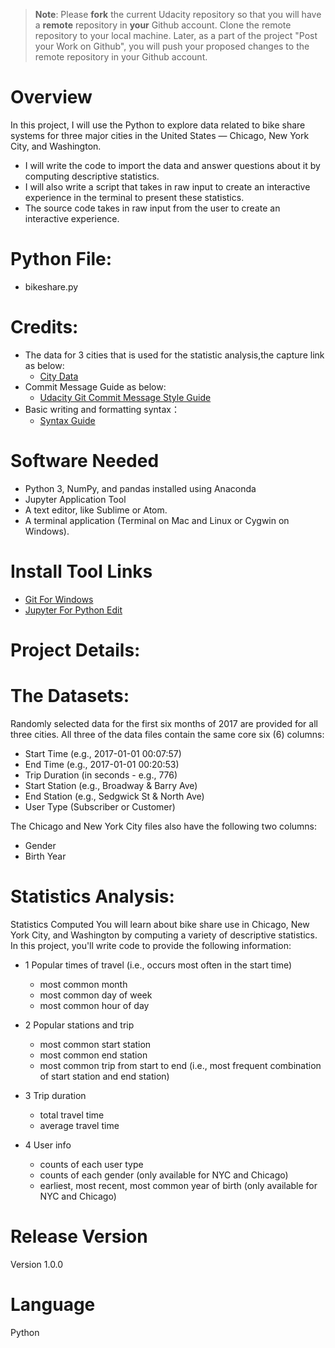 >**Note**: Please **fork** the current Udacity repository so that you will have a **remote** repository in **your** Github account. Clone the remote repository to your local machine. Later, as a part of the project "Post your Work on Github", you will push your proposed changes to the remote repository in your Github account.

# Overview
In this project, I will use the Python to explore data related to bike share systems for three major cities in the United States — Chicago, New York City, and Washington.
* I will write the code to import the data and answer questions about it by computing descriptive statistics.
* I will also write a script that takes in raw input to create an interactive experience in the terminal to present these statistics.
* The source code takes in raw input from the user to create an interactive experience.
# Python File:
* bikeshare.py
# Credits:
* The data for 3 cities that is used for the statistic analysis,the capture link as below:<br>  
	* [City Data](https://github.com/williams0223/Udacity_US-Bikeshare-Data-Exploration/blob/main/City%20Data.zip)<br>  
* Commit Message Guide as below: <br> 
	* [Udacity Git Commit Message Style Guide](https://udacity.github.io/git-styleguide/)<br> 
* Basic writing and formatting syntax：<br>
	* [Syntax Guide](https://docs.github.com/en/get-started/writing-on-github/getting-started-with-writing-and-formatting-on-github/basic-writing-and-formatting-syntax)<br> 
# Software Needed
* Python 3, NumPy, and pandas installed using Anaconda
* Jupyter Application Tool
* A text editor, like Sublime or Atom.
* A terminal application (Terminal on Mac and Linux or Cygwin on Windows).
# Install Tool Links
* [Git For Windows](https://gitforwindows.org/)
* [Jupyter For Python Edit](https://jupyter.org/try)
# Project Details:
# The Datasets:
Randomly selected data for the first six months of 2017 are provided for all three cities. All three of the data files contain the same core six (6) columns:
* Start Time (e.g., 2017-01-01 00:07:57)
* End Time (e.g., 2017-01-01 00:20:53)
* Trip Duration (in seconds - e.g., 776)
* Start Station (e.g., Broadway & Barry Ave)
* End Station (e.g., Sedgwick St & North Ave)
* User Type (Subscriber or Customer)<br>

The Chicago and New York City files also have the following two columns:
* Gender
* Birth Year
# Statistics Analysis:
Statistics Computed
You will learn about bike share use in Chicago, New York City, and Washington by computing a variety of descriptive statistics. In this project, you'll write code to provide the following information:
* 1 Popular times of travel (i.e., occurs most often in the start time)<br>  

	* most common month
	* most common day of week
	* most common hour of day
* 2 Popular stations and trip

	* most common start station
	* most common end station
	* most common trip from start to end (i.e., most frequent combination of start station and end station)<br>  
* 3 Trip duration

	* total travel time
	* average travel time<br>  
* 4 User info

	* counts of each user type
	* counts of each gender (only available for NYC and Chicago)
	* earliest, most recent, most common year of birth (only available for NYC and Chicago)<br>  
# Release Version
Version 1.0.0
# Language
Python

